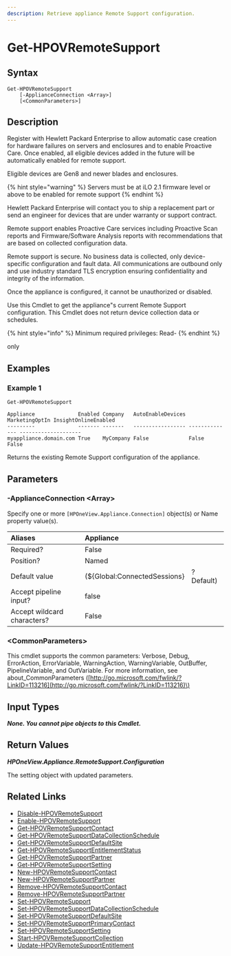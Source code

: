 ```yaml
---
description: Retrieve appliance Remote Support configuration.
---
```


# Get-HPOVRemoteSupport

## Syntax

```text
Get-HPOVRemoteSupport
    [-ApplianceConnection <Array>]
    [<CommonParameters>]
```

## Description

Register with Hewlett Packard Enterprise to allow automatic case creation for hardware failures on servers and enclosures and to enable Proactive Care. Once enabled, all eligible devices added in the future will be automatically enabled for remote support.

Eligible devices are Gen8 and newer blades and enclosures.

{% hint style="warning" %}
Servers must be at iLO 2.1 firmware level or above to be enabled for remote support
{% endhint %}

Hewlett Packard Enterprise will contact you to ship a replacement part or send an engineer for devices that are under warranty or support contract.

Remote support enables Proactive Care services including Proactive Scan reports and Firmware/Software Analysis reports with recommendations that are based on collected configuration data.

Remote support is secure. No business data is collected, only device-specific configuration and fault data. All communications are outbound only and use industry standard TLS encryption ensuring confidentiality and integrity of the information.

Once the appliance is configured, it cannot be unauthorized or disabled.

Use this Cmdlet to get the appliance"s current Remote Support configuration. This Cmdlet does not return device collection data or schedules.

{% hint style="info" %}
Minimum required privileges: Read-
{% endhint %}

only

## Examples

### Example 1

```text
Get-HPOVRemoteSupport

Appliance              Enabled Company   AutoEnableDevices MarketingOptIn InsightOnlineEnabled
---------              ------- -------   ----------------- -------------- --------------------
myappliance.domain.com True    MyCompany False             False          False
```

Returns the existing Remote Support configuration of the appliance.

## Parameters

### -ApplianceConnection &lt;Array&gt;

Specify one or more `[HPOneView.Appliance.Connection]` object\(s\) or Name property value\(s\).

| Aliases | Appliance |  |
| :--- | :--- | :--- |
| Required? | False |  |
| Position? | Named |  |
| Default value | \(${Global:ConnectedSessions} | ? Default\) |
| Accept pipeline input? | false |  |
| Accept wildcard characters? | False |  |

### &lt;CommonParameters&gt;

This cmdlet supports the common parameters: Verbose, Debug, ErrorAction, ErrorVariable, WarningAction, WarningVariable, OutBuffer, PipelineVariable, and OutVariable. For more information, see about\_CommonParameters \([http://go.microsoft.com/fwlink/?LinkID=113216](http://go.microsoft.com/fwlink/?LinkID=113216)\)

## Input Types

_**None. You cannot pipe objects to this Cmdlet.**_

## Return Values

_**HPOneView.Appliance.RemoteSupport.Configuration**_

The setting object with updated parameters.

## Related Links

* [Disable-HPOVRemoteSupport](disable-hpovremotesupport.md)
* [Enable-HPOVRemoteSupport](enable-hpovremotesupport.md)
* [Get-HPOVRemoteSupportContact](get-hpovremotesupportcontact.md)
* [Get-HPOVRemoteSupportDataCollectionSchedule](get-hpovremotesupportdatacollectionschedule.md)
* [Get-HPOVRemoteSupportDefaultSite](get-hpovremotesupportdefaultsite.md)
* [Get-HPOVRemoteSupportEntitlementStatus](get-hpovremotesupportentitlementstatus.md)
* [Get-HPOVRemoteSupportPartner](get-hpovremotesupportpartner.md)
* [Get-HPOVRemoteSupportSetting](get-hpovremotesupportsetting.md)
* [New-HPOVRemoteSupportContact](new-hpovremotesupportcontact.md)
* [New-HPOVRemoteSupportPartner](new-hpovremotesupportpartner.md)
* [Remove-HPOVRemoteSupportContact](remove-hpovremotesupportcontact.md)
* [Remove-HPOVRemoteSupportPartner](remove-hpovremotesupportpartner.md)
* [Set-HPOVRemoteSupport](set-hpovremotesupport.md)
* [Set-HPOVRemoteSupportDataCollectionSchedule](set-hpovremotesupportdatacollectionschedule.md)
* [Set-HPOVRemoteSupportDefaultSite](set-hpovremotesupportdefaultsite.md)
* [Set-HPOVRemoteSupportPrimaryContact](set-hpovremotesupportprimarycontact.md)
* [Set-HPOVRemoteSupportSetting](set-hpovremotesupportsetting.md)
* [Start-HPOVRemoteSupportCollection](start-hpovremotesupportcollection.md)
* [Update-HPOVRemoteSupportEntitlement](update-hpovremotesupportentitlement.md)


